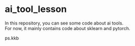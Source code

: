 # ai_tool_lesson

In this repository, you can see some code about ai tools.  
For now, it mainly contains code about sklearn and pytorch.

ps.kkb
